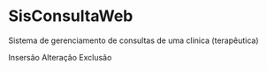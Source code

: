 # SisConsultaWeb
Sistema de gerenciamento de consultas de uma clinica (terapêutica)

Insersão
Alteração
Exclusão
